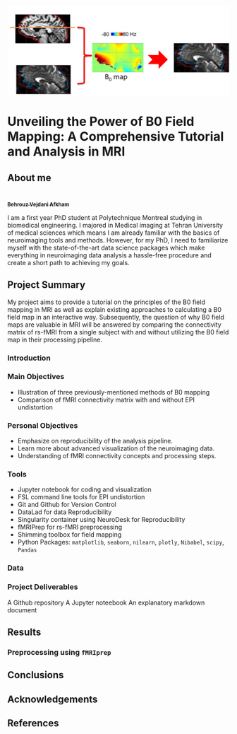 <p align="center">
<img src="docs/EPI_Undistortion.png">
</p>


# Unveiling the Power of B0 Field Mapping: A Comprehensive Tutorial and Analysis in MRI
## About me

<a href="https://github.com/behrouzvia">
   <img src="https://avatars.githubusercontent.com/u/112068837?s=96&v=4" width="100px;" alt=""/>
   <br /><sub><b>Behrouz Vejdani Afkham</b></sub>
</a>

I am a first year PhD student at Polytechnique Montreal studying in biomedical engineering. I majored in Medical imaging at Tehran University of medical sciences which means I am already familiar with the basics of neuroimaging tools and methods. However, for my PhD, I need to familiarize myself with the state-of-the-art data science packages which make everything in neuroimaging data analysis a hassle-free procedure and create a short path to achieving my goals.

## Project Summary

My project aims to provide a tutorial on the principles of the B0 field mapping in MRI as well as explain existing approaches to calculating a B0 field map in an interactive way. Subsequently, the question of why B0 field maps are valuable in MRI will be answered by comparing the connectivity matrix of rs-fMRI from a single subject with and without utilizing the B0 field map in their processing pipeline.

### Introduction


### Main Objectives

- Illustration of three previously-mentioned methods of B0 mapping 
- Comparison of fMRI connectivity matrix with and without EPI undistortion

### Personal Objectives

- Emphasize on reproducibility of the analysis pipeline.
- Learn more about advanced visualization of the neuroimaging data.
- Understanding of fMRI connectivity concepts and processing steps.

### Tools
- Jupyter notebook for coding and visualization
- FSL command line tools for EPI undistortion
- Git and Github for Version Control
- DataLad for data Reproducibility
- Singularity container using NeuroDesk for Reproducibility
- fMRIPrep for rs-fMRI preprocessing
- Shimming toolbox for field mapping
- Python Packages: `matplotlib`, `seaborn`, `nilearn`, `plotly`, `Nibabel`, `scipy`, `Pandas`

### Data

### Project Deliverables

A Github repository
A Jupyter noteebook
An explanatory markdown document 

## Results

### Preprocessing using `fMRIprep`

## Conclusions

## Acknowledgements



## References